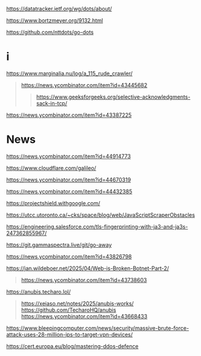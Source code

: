 https://datatracker.ietf.org/wg/dots/about/

https://www.bortzmeyer.org/9132.html

https://github.com/nttdots/go-dots

# i
https://www.marginalia.nu/log/a_115_rude_crawler/
> https://news.ycombinator.com/item?id=43445682
> > https://www.geeksforgeeks.org/selective-acknowledgments-sack-in-tcp/

https://news.ycombinator.com/item?id=43387225

# News
https://news.ycombinator.com/item?id=44914773

https://www.cloudflare.com/galileo/

https://news.ycombinator.com/item?id=44670319

https://news.ycombinator.com/item?id=44432385

https://projectshield.withgoogle.com/

https://utcc.utoronto.ca/~cks/space/blog/web/JavaScriptScraperObstacles

https://engineering.salesforce.com/tls-fingerprinting-with-ja3-and-ja3s-247362855967/

https://git.gammaspectra.live/git/go-away

https://news.ycombinator.com/item?id=43826798

https://jan.wildeboer.net/2025/04/Web-is-Broken-Botnet-Part-2/
> https://news.ycombinator.com/item?id=43738603

https://anubis.techaro.lol/
> https://xeiaso.net/notes/2025/anubis-works/
> https://github.com/TecharoHQ/anubis
> https://news.ycombinator.com/item?id=43668433

https://www.bleepingcomputer.com/news/security/massive-brute-force-attack-uses-28-million-ips-to-target-vpn-devices/

https://cert.europa.eu/blog/mastering-ddos-defence